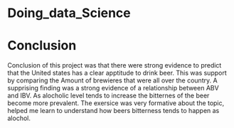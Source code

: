 # Doing_data_Science
# Conclusion
Conclusion of this project was that there were strong evidence to predict that the United states has a clear apptitude to drink beer.  This was support by comparing 
the Amount of brewieres that were all over the country. A supprising finding was a strong evidence of a relationship between ABV and IBV. As alocholic level tends to increase the bitternes of the beer become more prevalent. The exersice was very formative about the topic, helped me learn to understand how beers bitterness tends to happen as alochol. 
